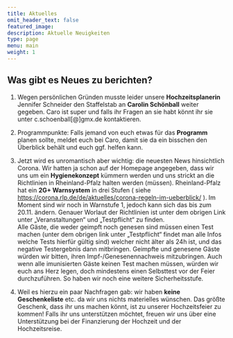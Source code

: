 ```yaml
---
title: Aktuelles
omit_header_text: false
featured_image: 
description: Aktuelle Neuigkeiten
type: page
menu: main
weight: 1
---
```


## Was gibt es Neues zu berichten?

1.	Wegen persönlichen Gründen musste leider unsere **Hochzeitsplanerin** Jennifer Schneider den Staffelstab an **Carolin Schönball** 
weiter gegeben. Caro ist super und falls ihr Fragen an sie habt könnt ihr sie unter c.schoenball[@]gmx.de kontaktieren.

2.	Programmpunkte: Falls jemand von euch etwas für das **Programm** planen sollte, meldet euch bei Caro, damit sie da ein bisschen 
den Überblick behält und euch ggf. helfen kann.

3.	Jetzt wird es unromantisch aber wichtig: die neuesten News hinsichtlich Corona. Wir hatten ja schon auf der Homepage 
angegeben, dass wir uns um ein **Hygienekonzept** kümmern werden und uns strickt an die Richtlinien in Rheinland-Pfalz halten 
werden (müssen). Rheinland-Pfalz hat ein **2G+ Warnsystem** in drei Stufen ( siehe https://corona.rlp.de/de/aktuelles/corona-regeln-im-ueberblick/ ). 
Im Moment sind wir noch in Warnstufe 1, jedoch kann sich das bis zum 20.11. ändern. Genauer Worlaut der Richtlinien ist unter dem obrigen 
Link unter „Veranstaltungen“ und „Testpflicht“ zu finden.<br>
Alle Gäste, die weder geimpft noch genesen sind müssen einen Test machen (unter dem obrigen link unter 
„Testpflicht“ findet man alle Infos welche Tests hierfür gültig sind) welcher nicht älter als 24h ist, und das negative 
Testergebnis dann mitbringen. Geimpfte und genesene Gäste würden wir bitten, ihren Impf-/Genesenennachweis mitzubringen. 
Auch wenn alle imunisierten Gäste keinen Test machen müssen, würden wir euch ans Herz legen, doch mindestens einen Selbsttest 
vor der Feier durchzuführen. So haben wir noch eine weitere Sicherheitsstufe.

4.	Weil es hierzu ein paar Nachfragen gab: wir haben **keine Geschenkeliste** etc. da wir uns nichts materielles wünschen. 
Das größte Geschenk, dass ihr uns machen könnt, ist zu unserer Hochzeitsfeier zu kommen! Falls ihr uns unterstützen möchtet, 
freuen wir uns über eine Unterstützung bei der Finanzierung der Hochzeit und der Hochzeitsreise.
